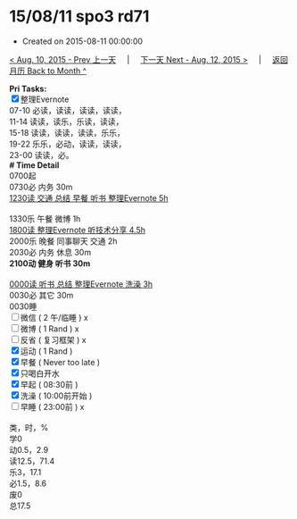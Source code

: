 # 15/08/11 spo3 rd71

- Created on 2015-08-11 00:00:00

[< Aug. 10, 2015 - Prev 上一天](/_archived/lifelogs/2015/08/d10.md) &nbsp; &nbsp; | &nbsp; &nbsp; [下一天 Next - Aug. 12, 2015 >](/_archived/lifelogs/2015/08/d12.md) &nbsp; &nbsp; |  &nbsp; &nbsp; [返回月历 Back to Month ^](/_archived/lifelogs/2015/08/index.md)
<br/><div><strong>Pri Tasks:</strong></div><div><input checked="true" type="checkbox"/>整理Evernote<br/></div><div>07-10 必读，读读，读读，读读，</div><div>11-14 读读，读乐，乐读，读读，</div><div>15-18 读读，读读，读读，乐乐，</div><div>19-22 乐乐，必动，读读，读读，</div><div>23-00 读读，必。</div><div><b># Time Detail</b></div><div>0700起</div><div>0730必 内务 30m</div><div><u>1230读 交通 总结 早餐 听书 整理Evernote 5h</u></div><div><br clear="none"/></div><div>1330乐 午餐 微博 1h</div><div><u>1800读 整理Evernote 听技术分享 4.5h</u></div><div>2000乐 晚餐 同事聊天 交通 2h</div><div>2030必 内务 休息 30m</div><div><b>2100动 健身 听书 30m</b></div><div><b><br/></b></div><div><u>0000读 听书 总结 整理Evernote 洗澡 3h</u></div><div>0030必 其它 30m</div><div>0030睡</div><div><input type="checkbox"/>微信 ( 2 午/临睡 ) x</div><div><input type="checkbox"/>微博 ( 1 Rand ) x</div><div><input type="checkbox"/>反省 ( 复习框架 ) x</div><div><div><input checked="true" type="checkbox"/>运动 ( 1 Rand ) </div><div><input checked="true" type="checkbox"/>早餐 ( Never too late ) </div></div><div><input checked="true" type="checkbox"/>只喝白开水 </div><div><input checked="true" type="checkbox"/>早起 ( 08:30前 ) </div><div><input checked="true" type="checkbox"/>洗澡 ( 10:00前开始 ) <br/></div><div><input type="checkbox"/>早睡 ( 23:00前 ) x</div><div><br clear="none"/></div><div>类，时，%</div><div>学0</div><div>动0.5，2.9</div><div>读12.5，71.4<br clear="none"/>乐3，17.1<br clear="none"/>必1.5，8.6</div><div>废0</div><div>总17.5</div>
